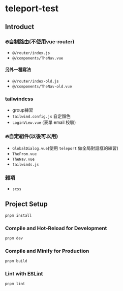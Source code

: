 # teleport-test

## Introduct

### 🔥自制路由(不使用vue-router)

- `@/router/index.js`
- `@/components/TheNav.vue`

#### 另外一種寫法

- `@/router/index-old.js`
- `@/components/TheNav-old.vue`

### tailwindcss

- group練習
- `tailwind.config.js` 自定顏色
- `LoginView.vue` (表單 email 校驗)

### 🔥自定組件(以後可以用)

- `GlobalDialog.vue`(使用 `teleport` 做全局對話框的練習)
- `TheFrom.vue`
- `TheNav.vue`
- `tailwinds.js`

### 雜項

- `scss`

## Project Setup

```sh
pnpm install
```

### Compile and Hot-Reload for Development

```sh
pnpm dev
```

### Compile and Minify for Production

```sh
pnpm build
```

### Lint with [ESLint](https://eslint.org/)

```sh
pnpm lint
```
